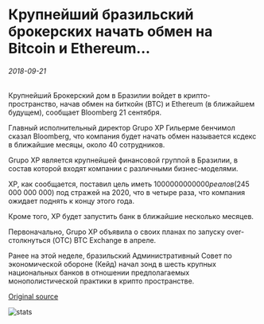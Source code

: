 # Крупнейший бразильский брокерских начать обмен на Bitcoin и Ethereum...

###### 2018-09-21

Крупнейший Брокерский дом в Бразилии войдет в крипто-пространство, начав обмен на биткойн (BTC) и Ethereum (в ближайшем будущем), сообщает Bloomberg 21 сентября.

Главный исполнительный директор Grupo XP Гильерме бенчимол сказал Bloomberg, что компания будет начать обмен называется ксдекс в ближайшие месяцы, около 40 сотрудников.

Grupo XP является крупнейшей финансовой группой в Бразилии, в состав которой входят компании с различными бизнес-моделями.

XP, как сообщается, поставил цель иметь $1 000 000 000 000 реалов ($245 000 000 000) под стражей на 2020, что в четыре раза, что компания ожидает поднять к концу этого года.

Кроме того, XP будет запустить банк в ближайшие несколько месяцев.

Первоначально, Grupo XP объявила о своих планах по запуску over-столкнуться (OTC) BTC Exchange в апреле.

Ранее на этой неделе, бразильский Административный Совет по экономической обороне (Кейд) начал зонд в шесть крупных национальных банков в отношении предполагаемых монополистической практики в крипто пространстве.

[Original source](https://cointelegraph.com/news/largest-brazilian-brokerage-to-launch-exchange-for-bitcoin-and-ethereum)

![stats](https://c.statcounter.com/11760860/0/a89fa40b/1/ "stats")